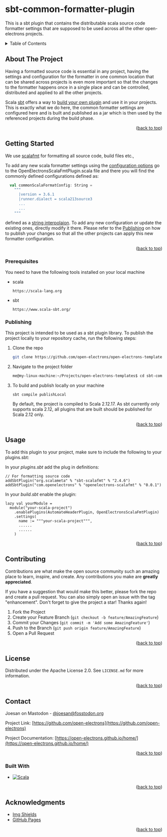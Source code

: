 # sbt-common-formatter-plugin

This is a sbt plugin that contains the distributable scala source code formatter settings that are supposed to be used
across all the other open-electrons projects.

<!-- PROJECT SHIELDS -->
<!--
*** I'm using markdown "reference style" links for readability.
*** Reference links are enclosed in brackets [ ] instead of parentheses ( ).
*** See the bottom of this document for the declaration of the reference variables
*** for contributors-url, forks-url, etc. This is an optional, concise syntax you may use.
*** https://www.markdownguide.org/basic-syntax/#reference-style-links

*** For informarion on how to create shields and icons, have a look at this useful documentation
*** https://javascript.plainenglish.io/how-to-make-custom-language-badges-for-your-profile-using-shields-io-d2aeaf016b6b

TODO: These badges do not apply yet as the repo is still in private mode!

[![Contributors][contributors-shield]][contributors-url]
[![Forks][forks-shield]][forks-url]
[![Stargazers][stars-shield]][stars-url]
[![Issues][issues-shield]][issues-url]
[![MIT License][license-shield]][license-url]

-->

<!-- TABLE OF CONTENTS -->
<details>
  <summary>Table of Contents</summary>
  <ol>
    <li>
      <a href="#about-the-project">About The Project</a>
    </li>
    <li>
      <a href="#getting-started">Getting Started</a>
      <ul>
        <li><a href="#prerequisites">Prerequisites</a></li>
        <li><a href="#publishing">Publishing</a></li>
      </ul>
    </li>
    <li><a href="#usage">Usage</a></li>
    <li><a href="#roadmap">Roadmap</a></li>
    <li><a href="#contributing">Contributing</a></li>
    <li><a href="#license">License</a></li>
    <li><a href="#contact">Contact</a></li>
    <li><a href="#builtwith">Built With</a></li>
    <li><a href="#acknowledgments">Acknowledgments</a></li>
  </ol>
</details>


<!-- ABOUT THE PROJECT -->
## About The Project

Having a formatted source code is essential in any project, having the settings and configuration for the formatter in one
common location that can be shared across projects is even more important so that the changes to the formatter
happens once in a single place and can be controlled, distributed and applied to all the other projects.

Scala [sbt](https://www.scala-sbt.org/) offers a way to [build your own plugin](https://www.scala-sbt.org/1.x/docs/Plugins.html#Creating+an+auto+plugin) 
and use it in your projects. This is exactly what we do here, the common formatter settings are configured here and is
built and published as a jar which is then used by the referenced projects during the build phase.

<p align="right">(<a href="#readme-top">back to top</a>)</p>


<!-- GETTING STARTED -->
## Getting Started

We use [scalafmt](https://scalameta.org/scalafmt/) for formatting all source code, build files etc.,

To add any new scala formatter settings using the [configuration options](https://scalameta.org/scalafmt/docs/configuration.html)
go to the OpenElectronsScalaFmtPlugin.scala file and there you will find the commonly defined configurations defined
as:

```scala
  val commonScalaFormatConfig: String =
    """
      |version = 3.6.1
      |runner.dialect = scala213source3
      ...
      ...
    """
```

defined as a [string interpolaion](https://docs.scala-lang.org/overviews/core/string-interpolation.html). To add any new
configuration or update the existing ones, directly modify it there. Please refer to the <a href="#publishing">Publishing</a>
on how to publish your changes so that all the other projects can apply this new formatter configuration.

<p align="right">(<a href="#readme-top">back to top</a>)</p>

### Prerequisites

You need to have the following tools installed on your local machine
* scala
  ```
  https://scala-lang.org
  ```

* sbt
  ```
  https://www.scala-sbt.org/
  ```

### Publishing

This project is intended to be used as a sbt plugin library. To publish the project locally to your repository cache, run 
the following steps:

1. Clone the repo
   ```sh
   git clone https://github.com/open-electrons/open-electrons-templates.git
   ```

2. Navigate to the project folder
   ```sh
   me@my-linux-machine:~/Projects/open-electrons-templates$ cd sbt-common-formatter-plugin/
   ```

3. To build and publish locally on your machine
   ```
   sbt compile publishLocal
   ```

    By default, the project is compiled to Scala 2.12.17. As sbt currently only supports scala 2.12, all plugins that
    are built should be published for Scala 2.12 only.

<p align="right">(<a href="#readme-top">back to top</a>)</p>


<!-- USAGE EXAMPLES -->
## Usage

To add this plugin to your project, make sure to include the following to your plugins.sbt:

In your _plugins.sbt_ add the plug in definitions:
```
// For formatting source code
addSbtPlugin("org.scalameta" % "sbt-scalafmt" % "2.4.6")
addSbtPlugin("com.openelectrons" % "openelectrons-scalafmt" % "0.0.1")
```

In your _build.sbt_ enable the plugin:
```
lazy val yourModule =
  module("your-scala-project")
    .enablePlugins(AutomateHeaderPlugin, OpenElectronsScalaFmtPlugin)
    .settings(
      name := """your-scala-project""",
      ......
      ......
    )
```

<p align="right">(<a href="#readme-top">back to top</a>)</p>


<!-- CONTRIBUTING -->
## Contributing

Contributions are what make the open source community such an amazing place to learn, inspire, and create. Any contributions you make are **greatly appreciated**.

If you have a suggestion that would make this better, please fork the repo and create a pull request. You can also simply open an issue with the tag "enhancement".
Don't forget to give the project a star! Thanks again!

1. Fork the Project
2. Create your Feature Branch (`git checkout -b feature/AmazingFeature`)
3. Commit your Changes (`git commit -m 'Add some AmazingFeature'`)
4. Push to the Branch (`git push origin feature/AmazingFeature`)
5. Open a Pull Request

<p align="right">(<a href="#readme-top">back to top</a>)</p>


<!-- LICENSE -->
## License

Distributed under the Apache License 2.0. See `LICENSE.md` for more information.

<p align="right">(<a href="#readme-top">back to top</a>)</p>


<!-- CONTACT -->
## Contact

Joesan on Mastodon - [@joesan@fosstodon.org](https://fosstodon.org/@joesan)

Project Link: [https://github.com/open-electrons](https://github.com/open-electrons)

Project Documentation: [https://open-electrons.github.io/home/](https://open-electrons.github.io/home/)

<p align="right">(<a href="#readme-top">back to top</a>)</p>


### Built With

* [![Scala][Scala]][Scala-url]

<p align="right">(<a href="#readme-top">back to top</a>)</p>


<!-- ACKNOWLEDGMENTS -->
## Acknowledgments

* [Img Shields](https://shields.io)
* [GitHub Pages](https://pages.github.com)

<p align="right">(<a href="#readme-top">back to top</a>)</p>



<!-- MARKDOWN LINKS & IMAGES -->
<!-- https://www.markdownguide.org/basic-syntax/#reference-style-links -->
[contributors-shield]: https://img.shields.io/github/contributors/open-electrons/ocpp-example-server.svg?style=for-the-badge
[contributors-url]: https://github.com/open-electrons/ocpp-example-server/graphs/contributors
[forks-shield]: https://img.shields.io/github/forks/open-electrons/ocpp-example-server.svg?style=for-the-badge
[forks-url]: https://github.com/open-electrons/ocpp-example-server/network/members
[stars-shield]: https://img.shields.io/github/stars/open-electrons/ocpp-example-server.svg?style=for-the-badge
[stars-url]: https://github.com/open-electrons/ocpp-example-server/stargazers
[issues-shield]: https://img.shields.io/github/issues/open-electrons/ocpp-example-server.svg?style=for-the-badge
[issues-url]: https://github.com/open-electrons/ocpp-example-server/issues
[license-shield]: https://img.shields.io/github/license/open-electrons/ocpp-example-server.svg?style=for-the-badge
[license-url]: https://github.com/open-electrons/ocpp-example-server/blob/master/LICENSE.md
[product-screenshot]: images/screenshot.png
[Scala]: https://img.shields.io/badge/-scala-red?logo=scala
[Scala-url]: https://www.scala-lang.org/
[Play-Framework]: https://img.shields.io/badge/-play-green?logo=play-framework
[Play-Framework-url]: https://www.playframework.com/
